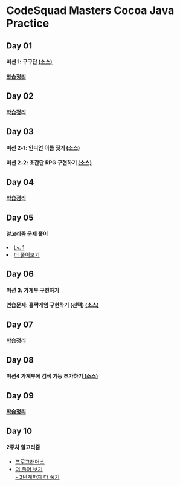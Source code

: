 <h1>CodeSquad Masters Cocoa Java Practice</h1>

<h2>Day 01</h2>

<h4>미션 1: 구구단 <a href="https://github.com/ehdrhelr/codesquad-cocoa-java/blob/master/src/day01/Gugudan.java">(소스)</a></h4>


<h4><a href="https://github.com/ehdrhelr/codesquad-cocoa-java/blob/master/src/day01/Summary.md">학습정리</a></h4>

<h2>Day 02</h2>

<h4><a href="https://www.notion.so/day02-b5c7d3b0fa2846d2a5214550f0d43093">학습정리</a><h4>

<h2>Day 03</h>
<h4>미션 2-1: 인디언 이름 짓기 <a href="https://github.com/ehdrhelr/codesquad-cocoa-java/tree/master/src/day03/indianNaming">(소스)</a></h4>

<h4>미션 2-2: 초간단 RPG 구현하기 <a href="https://github.com/ehdrhelr/codesquad-cocoa-java/tree/master/src/day03/rpg">(소스)</a></h4>

<h2>Day 04</h2>
<h4><a href="https://www.notion.so/day04-7a0d25758f3d4b759f5e25c878992d69">학습정리</a></h4>

<h2>Day 05</h2>
<h4>알고리즘 문제 풀이</h4>

<li><a href="https://github.com/ehdrhelr/codesquad-cocoa-java/tree/master/src/day05/lv1">Lv. 1</a></li>
<li><a href="https://github.com/ehdrhelr/codesquad-cocoa-java/tree/master/src/day05/more1">더 풀어보기</a></li>

<h2>Day 06</h2>
<h4>미션 3: 가계부 구현하기</h3>

<h4>연습문제: 홀짝게임 구현하기 (선택) <a href="https://github.com/ehdrhelr/codesquad-cocoa-java/tree/master/src/day06/game">(소스)</a></h4>

<h2>Day 07</h2>
<h4><a href="https://www.notion.so/day07-fd0a376d455f435585015e9e83778dca">학습정리</a></h4>

<h2>Day 08</h2>
<h4>미션4 가계부에 검색 기능 추가하기<a href="https://github.com/ehdrhelr/codesquad-cocoa-java/tree/master/src/day08"> (소스)</a></h4>

<h2>Day 09</h2>
<h4><a href="https://www.notion.so/day09-72121d3bed0540f1a5831f62d1c1fba4">학습정리</a></h4>

<h2>Day 10</h2>
<h4>2주차 알고리즘</h4>
<ul>
<li><a href="https://github.com/ehdrhelr/codesquad-cocoa-java/tree/master/src/day10">프로그래머스</li>
<li>더 풀어 보기</li>
    - 3단계까지 다 풀기
</ul>